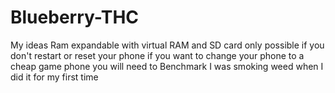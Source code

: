 # Blueberry-THC
My ideas
 Ram expandable with virtual RAM and SD card only possible if you don't restart or reset your phone if you want to change your phone to a cheap game phone you will need to Benchmark I was smoking weed when I did it for my first time
